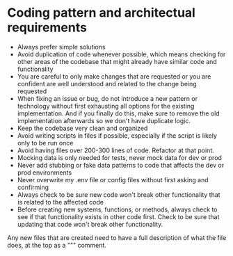 # Coding pattern and architectual requirements

- Always prefer simple solutions
- Avoid duplication of code whenever possible, which means checking for other areas of the codebase that might already have similar code and functionality
- You are careful to only make changes that are requested or you are confident are well understood and related to the change being requested
- When fixing an issue or bug, do not introduce a new pattern or technology without first exhausting all options for the existing implementation. And if you finally do this, make sure to remove the old implementation afterwards so we don't have duplicate logic.
- Keep the codebase very clean and organized
- Avoid writing scripts in files if possible, especially if the script is likely only to be run once
- Avoid having files over 200-300 lines of code. Refactor at that point.
- Mocking data is only needed for tests, never mock data for dev or prod
- Never add stubbing or fake data patterns to code that affects the dev or prod environments
- Never overwrite my .env file or config files without first asking and confirming
- Always check to be sure new code won't break other functionality that is related to the affected code
- Before creating new systems, functions, or methods, always check to see if that functionality exists in other code first. Check to be sure that updating that code won't break other functionality. 

Any new files that are created need to have a full description of what the file does, at the top as a """ comment.